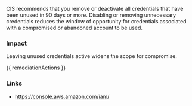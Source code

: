 

CIS recommends that you remove or deactivate all credentials that have been unused in 90 days or more. Disabling or removing unnecessary credentials reduces the window of opportunity for credentials associated with a compromised or abandoned account to be used.
			

### Impact
Leaving unused credentials active widens the scope for compromise.

<!-- DO NOT CHANGE -->
{{ remediationActions }}

### Links
- https://console.aws.amazon.com/iam/


